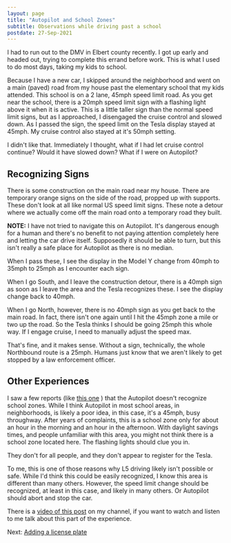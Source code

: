 ```yaml
---
layout: page
title: "Autopilot and School Zones"
subtitle: Observations while driving past a school
postdate: 27-Sep-2021
---
```


I had to run out to the DMV in Elbert county recently. I got up early and headed out, trying to complete this errand before work. This is what I used to do most days, taking my kids to school.

Because I have a new car, I skipped around the neighborhood and went on a main (paved) road from my house past the elementary school that my kids attended. This school is on a 2 lane, 45mph speed limit road. As you get near the school, there is a 20mph speed limit sign with a flashing light above it when it is active. This is a little taller sign than the normal speed limit signs, but as I approached, I disengaged the cruise control and slowed down. As I passed the sign, the speed limit on the Tesla display stayed at 45mph. My cruise control also stayed at it's 50mph setting.

I didn't like that. Immediately I thought, what if I had let cruise control continue? Would it have slowed down? What if I were on Autopilot?

## Recognizing Signs

There is some construction on the main road near my house. There are temporary orange signs on the side of the road, propped up with supports. These don't look at all like normal US speed limit signs. These note a detour where we actually come off the main road onto a temporary road they built.

**NOTE:** I have not tried to navigate this on Autopilot. It's dangerous enough for a human and there's no benefit to not paying attention completely here and letting the car drive itself. Supposedly it should be able to turn, but this isn't really a safe place for Autopilot as there is no median.

When I pass these, I see the display in the Model Y change from 40mph to 35mph to 25mph as I encounter each sign.

When I go South, and I leave the construction detour, there is a 40mph sign as soon as I leave the area and the Tesla recognizes these. I see the display change back to 40mph. 

When I go North, however, there is no 40mph sign as you get back to the main road. In fact, there isn't one again until I hit the 45mph zone a mile or two up the road. So the Tesla thinks I should be going 25mph this whole way. If I engage cruise, I need to manually adjust the speed max.

That's fine, and it makes sense. Without a sign, technically, the whole Northbound route is a 25mph. Humans just know that we aren't likely to get stopped by a law enforcement officer.

## Other Experiences

I saw a few reports (like [this one](https://www.reddit.com/r/teslamotors/comments/jdglpq/fsd_sees_school_speed_limits_as_normal_speed/) ) that the Autopilot doesn't recognize school zones. While I think Autopilot in most school areas, in neighborhoods, is likely a poor idea, in this case, it's a 45mph, busy throughway. After years of complaints, this is a school zone only for about an hour in the morning and an hour in the afternoon. With daylight savings times, and people unfamiliar with this area, you might not think there is a school zone located here. The flashing lights should clue you in.

They don't for all people, and they don't appear to register for the Tesla.

To me, this is one of those reasons why L5 driving likely isn't possible or safe. While I'd think this could be easily recognized, I know this area is different than many others. However, the speed limit change should be recognized, at least in this case, and likely in many others. Or Autopilot should abort and stop the car.

There is a [video of this post](https://youtu.be/Ug8PlrfXPcM) on my channel, if you want to watch and listen to me talk about this part of the experience.

Next: [Adding a license plate](/projects/tesla/license/)


